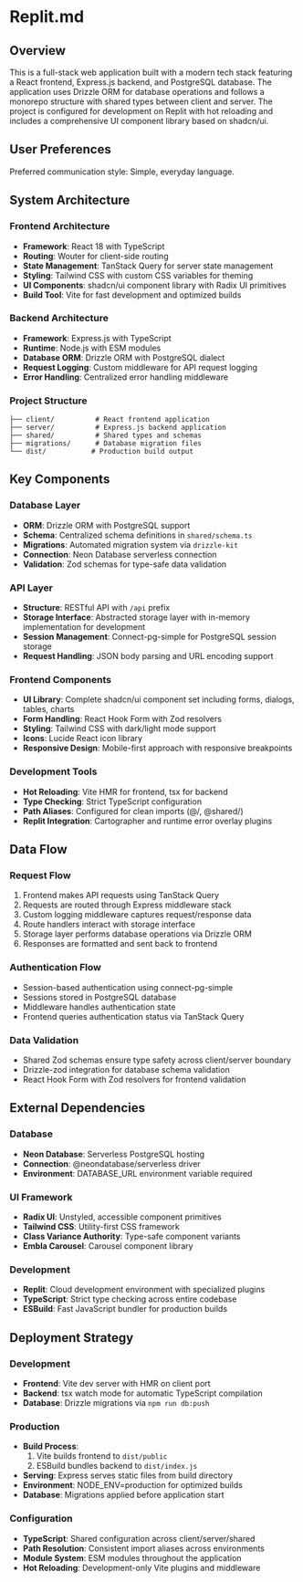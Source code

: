 # Replit.md

## Overview

This is a full-stack web application built with a modern tech stack featuring a React frontend, Express.js backend, and PostgreSQL database. The application uses Drizzle ORM for database operations and follows a monorepo structure with shared types between client and server. The project is configured for development on Replit with hot reloading and includes a comprehensive UI component library based on shadcn/ui.

## User Preferences

Preferred communication style: Simple, everyday language.

## System Architecture

### Frontend Architecture
- **Framework**: React 18 with TypeScript
- **Routing**: Wouter for client-side routing
- **State Management**: TanStack Query for server state management
- **Styling**: Tailwind CSS with custom CSS variables for theming
- **UI Components**: shadcn/ui component library with Radix UI primitives
- **Build Tool**: Vite for fast development and optimized builds

### Backend Architecture
- **Framework**: Express.js with TypeScript
- **Runtime**: Node.js with ESM modules
- **Database ORM**: Drizzle ORM with PostgreSQL dialect
- **Request Logging**: Custom middleware for API request logging
- **Error Handling**: Centralized error handling middleware

### Project Structure
```
├── client/          # React frontend application
├── server/          # Express.js backend application
├── shared/          # Shared types and schemas
├── migrations/      # Database migration files
└── dist/           # Production build output
```

## Key Components

### Database Layer
- **ORM**: Drizzle ORM with PostgreSQL support
- **Schema**: Centralized schema definitions in `shared/schema.ts`
- **Migrations**: Automated migration system via `drizzle-kit`
- **Connection**: Neon Database serverless connection
- **Validation**: Zod schemas for type-safe data validation

### API Layer
- **Structure**: RESTful API with `/api` prefix
- **Storage Interface**: Abstracted storage layer with in-memory implementation for development
- **Session Management**: Connect-pg-simple for PostgreSQL session storage
- **Request Handling**: JSON body parsing and URL encoding support

### Frontend Components
- **UI Library**: Complete shadcn/ui component set including forms, dialogs, tables, charts
- **Form Handling**: React Hook Form with Zod resolvers
- **Styling**: Tailwind CSS with dark/light mode support
- **Icons**: Lucide React icon library
- **Responsive Design**: Mobile-first approach with responsive breakpoints

### Development Tools
- **Hot Reloading**: Vite HMR for frontend, tsx for backend
- **Type Checking**: Strict TypeScript configuration
- **Path Aliases**: Configured for clean imports (@/, @shared/)
- **Replit Integration**: Cartographer and runtime error overlay plugins

## Data Flow

### Request Flow
1. Frontend makes API requests using TanStack Query
2. Requests are routed through Express middleware stack
3. Custom logging middleware captures request/response data
4. Route handlers interact with storage interface
5. Storage layer performs database operations via Drizzle ORM
6. Responses are formatted and sent back to frontend

### Authentication Flow
- Session-based authentication using connect-pg-simple
- Sessions stored in PostgreSQL database
- Middleware handles authentication state
- Frontend queries authentication status via TanStack Query

### Data Validation
- Shared Zod schemas ensure type safety across client/server boundary
- Drizzle-zod integration for database schema validation
- React Hook Form with Zod resolvers for frontend validation

## External Dependencies

### Database
- **Neon Database**: Serverless PostgreSQL hosting
- **Connection**: @neondatabase/serverless driver
- **Environment**: DATABASE_URL environment variable required

### UI Framework
- **Radix UI**: Unstyled, accessible component primitives
- **Tailwind CSS**: Utility-first CSS framework
- **Class Variance Authority**: Type-safe component variants
- **Embla Carousel**: Carousel component library

### Development
- **Replit**: Cloud development environment with specialized plugins
- **TypeScript**: Strict type checking across entire codebase
- **ESBuild**: Fast JavaScript bundler for production builds

## Deployment Strategy

### Development
- **Frontend**: Vite dev server with HMR on client port
- **Backend**: tsx watch mode for automatic TypeScript compilation
- **Database**: Drizzle migrations via `npm run db:push`

### Production
- **Build Process**: 
  1. Vite builds frontend to `dist/public`
  2. ESBuild bundles backend to `dist/index.js`
- **Serving**: Express serves static files from build directory
- **Environment**: NODE_ENV=production for optimized builds
- **Database**: Migrations applied before application start

### Configuration
- **TypeScript**: Shared configuration across client/server/shared
- **Path Resolution**: Consistent import aliases across environments
- **Module System**: ESM modules throughout the application
- **Hot Reloading**: Development-only Vite plugins and middleware